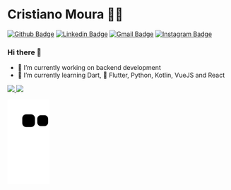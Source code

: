 # Cristiano Moura :man_technologist:
[![Github Badge](https://img.shields.io/badge/-Github-000?style=flat-square&logo=Github&logoColor=white&link=https://github.com/cristiano230981)](https://github.com/cristiano230981)
[![Linkedin Badge](https://img.shields.io/badge/-LinkedIn-blue?style=flat-square&logo=Linkedin&logoColor=white&link=https://www.linkedin.com/in/critiano-moura-aa-595997/)](https://www.linkedin.com/in/critiano-moura-aa-595997/)
[![Gmail Badge](https://img.shields.io/badge/-Gmail-c14438?style=flat-square&logo=Gmail&logoColor=white&link=mailto:vbscristiano@gmail.com)](mailto:vbscristiano@gmail.com)
[![Instagram Badge](https://img.shields.io/badge/-Instagram-C13584?style=flat-square&labelColor=C13584&logo=instagram&logoColor=white&link=https://www.instagram.com/codepwr/)](https://www.instagram.com/cf.mour/)

### Hi there 👋

- 🔭 I’m currently working on backend development
- 🌱 I’m currently learning Dart, 💙 Flutter, Python, Kotlin, VueJS and React

<div>
  <a href="https://github.com/cristiano230981">
  <img height="180em" src="https://github-readme-stats.vercel.app/api?username=cristiano230981&show_icons=true&theme=dark&include_all_commits=true&count_private=true"/>
  <img height="180em" src="https://github-readme-stats.vercel.app/api/top-langs/?username=cristiano230981&layout=compact&langs_count=9&theme=dark"/>
</div>

<!--
**cristiano230981/cristiano230981** is a ✨ _special_ ✨ repository because its `README.md` (this file) appears on your GitHub profile.

Here are some ideas to get you started:



- 🔭 I’m currently working on ...
- 🌱 I’m currently learning ...
- 👯 I’m looking to collaborate on ...
- 🤔 I’m looking for help with ...
- 💬 Ask me about ...
- 📫 How to reach me: ...
- 😄 Pronouns: ...
- ⚡ Fun fact: ...
-->
  
  ![Snake animation](https://github.com/rafaballerini/rafaballerini/blob/output/github-contribution-grid-snake.svg)
